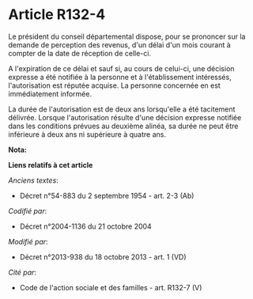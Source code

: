 # Article R132-4

Le président du conseil départemental dispose, pour se prononcer sur la demande de perception des revenus, d'un délai d'un
mois courant à compter de la date de réception de celle-ci. 

A l'expiration de ce délai et sauf si, au cours de celui-ci, une décision expresse a été notifiée à la personne et à
l'établissement intéressés, l'autorisation est réputée acquise. La personne concernée en est immédiatement informée. 

La durée de l'autorisation est de deux ans lorsqu'elle a été tacitement délivrée. Lorsque l'autorisation résulte d'une
décision expresse notifiée dans les conditions prévues au deuxième alinéa, sa durée ne peut être inférieure à deux ans ni
supérieure à quatre ans.

**Nota:**



**Liens relatifs à cet article**

_Anciens textes_:

  - Décret n°54-883 du 2 septembre 1954 - art. 2-3 (Ab)

_Codifié par_:

  - Décret n°2004-1136 du 21 octobre 2004

_Modifié par_:

  - Décret n°2013-938 du 18 octobre 2013 - art. 1 (VD)

_Cité par_:

  - Code de l'action sociale et des familles - art. R132-7 (V)

